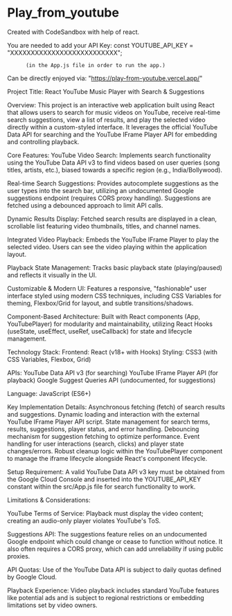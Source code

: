 # Play_from_youtube


Created with CodeSandbox with help of react.


You are needed to add your API Key:
          const YOUTUBE_API_KEY = "XXXXXXXXXXXXXXXXXXXXXXXXXX";

          
          (in the App.js file in order to run the app.)


Can be directly enjoyed via: "https://play-from-youtube.vercel.app/"


Project Title: React YouTube Music Player with Search & Suggestions

Overview:
This project is an interactive web application built using React that allows users to search for music videos on YouTube,
receive real-time search suggestions, view a list of results, and play the selected video directly within a custom-styled interface.
It leverages the official YouTube Data API for searching and the YouTube IFrame Player API for embedding and controlling playback.

Core Features:
YouTube Video Search: Implements search functionality using the YouTube Data API v3 to find videos based on user queries
(song titles, artists, etc.), biased towards a specific region (e.g., India/Bollywood).

Real-time Search Suggestions: Provides autocomplete suggestions as the user types into the search bar, 
utilizing an undocumented Google suggestions endpoint (requires CORS proxy handling).
Suggestions are fetched using a debounced approach to limit API calls.

Dynamic Results Display: Fetched search results are displayed in a clean, scrollable list featuring video thumbnails, titles, and channel names.

Integrated Video Playback: Embeds the YouTube IFrame Player to play the selected video. Users can see the video playing within the application layout.

Playback State Management: Tracks basic playback state (playing/paused) and reflects it visually in the UI.

Customizable & Modern UI: Features a responsive, "fashionable" user interface styled using modern CSS techniques,
including CSS Variables for theming, Flexbox/Grid for layout, and subtle transitions/shadows.

Component-Based Architecture: Built with React components (App, YouTubePlayer) for modularity and maintainability,
utilizing React Hooks (useState, useEffect, useRef, useCallback) for state and lifecycle management.

Technology Stack:
Frontend: React (v18+ with Hooks)
Styling: CSS3 (with CSS Variables, Flexbox, Grid)

APIs:
YouTube Data API v3 (for searching)
YouTube IFrame Player API (for playback)
Google Suggest Queries API (undocumented, for suggestions)

Language: JavaScript (ES6+)

Key Implementation Details:
Asynchronous fetching (fetch) of search results and suggestions.
Dynamic loading and interaction with the external YouTube IFrame Player API script.
State management for search terms, results, suggestions, player status, and error handling.
Debouncing mechanism for suggestion fetching to optimize performance.
Event handling for user interactions (search, clicks) and player state changes/errors.
Robust cleanup logic within the YouTubePlayer component to manage the iframe lifecycle alongside React's component lifecycle.

Setup Requirement:
A valid YouTube Data API v3 key must be obtained from the Google Cloud Console and inserted into the
YOUTUBE_API_KEY constant within the src/App.js file for search functionality to work.

Limitations & Considerations:

YouTube Terms of Service: Playback must display the video content; creating an audio-only player violates YouTube's ToS.

Suggestions API: The suggestions feature relies on an undocumented Google endpoint which could change or cease to function without notice.
It also often requires a CORS proxy, which can add unreliability if using public proxies.

API Quotas: Use of the YouTube Data API is subject to daily quotas defined by Google Cloud.

Playback Experience: Video playback includes standard YouTube features like potential ads and is subject to regional restrictions or embedding limitations set by video owners.
